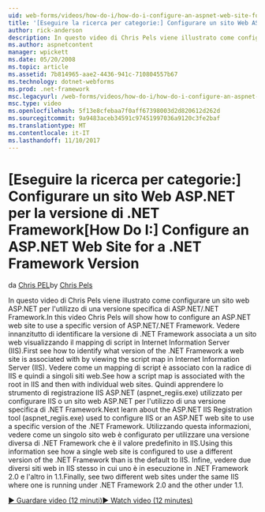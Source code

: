 ```yaml
---
uid: web-forms/videos/how-do-i/how-do-i-configure-an-aspnet-web-site-for-a-net-framework-version
title: '[Eseguire la ricerca per categorie:] Configurare un sito Web ASP.NET per la versione di .NET Framework | Documenti Microsoft'
author: rick-anderson
description: In questo video di Chris Pels viene illustrato come configurare un sito web ASP.NET per l'utilizzo di una versione specifica di ASP.NET/.NET Framework. Vedere innanzitutto come identificare quali v...
ms.author: aspnetcontent
manager: wpickett
ms.date: 05/20/2008
ms.topic: article
ms.assetid: 7b814965-aae2-4436-941c-710804557b67
ms.technology: dotnet-webforms
ms.prod: .net-framework
msc.legacyurl: /web-forms/videos/how-do-i/how-do-i-configure-an-aspnet-web-site-for-a-net-framework-version
msc.type: video
ms.openlocfilehash: 5f13e8cfebaa7f0aff67398003d2d820612d262d
ms.sourcegitcommit: 9a9483aceb34591c97451997036a9120c3fe2baf
ms.translationtype: MT
ms.contentlocale: it-IT
ms.lasthandoff: 11/10/2017
---
```

<a name="how-do-i-configure-an-aspnet-web-site-for-a-net-framework-version"></a><span data-ttu-id="d03af-104">[Eseguire la ricerca per categorie:] Configurare un sito Web ASP.NET per la versione di .NET Framework</span><span class="sxs-lookup"><span data-stu-id="d03af-104">[How Do I:] Configure an ASP.NET Web Site for a .NET Framework Version</span></span>
====================
<span data-ttu-id="d03af-105">da [Chris PEL](https://twitter.com/chrispels)</span><span class="sxs-lookup"><span data-stu-id="d03af-105">by [Chris Pels](https://twitter.com/chrispels)</span></span>

<span data-ttu-id="d03af-106">In questo video di Chris Pels viene illustrato come configurare un sito web ASP.NET per l'utilizzo di una versione specifica di ASP.NET/.NET Framework.</span><span class="sxs-lookup"><span data-stu-id="d03af-106">In this video Chris Pels will show how to configure an ASP.NET web site to use a specific version of ASP.NET/.NET Framework.</span></span> <span data-ttu-id="d03af-107">Vedere innanzitutto di identificare la versione di .NET Framework associata a un sito web visualizzando il mapping di script in Internet Information Server (IIS).</span><span class="sxs-lookup"><span data-stu-id="d03af-107">First see how to identify what version of the .NET Framework a web site is associated with by viewing the script map in Internet Information Server (IIS).</span></span> <span data-ttu-id="d03af-108">Vedere come un mapping di script è associato con la radice di IIS e quindi a singoli siti web.</span><span class="sxs-lookup"><span data-stu-id="d03af-108">See how a script map is associated with the root in IIS and then with individual web sites.</span></span> <span data-ttu-id="d03af-109">Quindi apprendere lo strumento di registrazione IIS ASP.NET (aspnet\_regiis.exe) utilizzato per configurare IIS o un sito web ASP.NET per l'utilizzo di una versione specifica di .NET Framework.</span><span class="sxs-lookup"><span data-stu-id="d03af-109">Next learn about the ASP.NET IIS Registration tool (aspnet\_regiis.exe) used to configure IIS or an ASP.NET web site to use a specific version of the .NET Framework.</span></span> <span data-ttu-id="d03af-110">Utilizzando questa informazioni, vedere come un singolo sito web è configurato per utilizzare una versione diversa di .NET Framework che è il valore predefinito in IIS.</span><span class="sxs-lookup"><span data-stu-id="d03af-110">Using this information see how a single web site is configured to use a different version of the .NET Framework than is the default to IIS.</span></span> <span data-ttu-id="d03af-111">Infine, vedere due diversi siti web in IIS stesso in cui uno è in esecuzione in .NET Framework 2.0 e l'altro in 1.1.</span><span class="sxs-lookup"><span data-stu-id="d03af-111">Finally, see two different web sites under the same IIS where one is running under .NET Framework 2.0 and the other under 1.1.</span></span>

[<span data-ttu-id="d03af-112">&#9654; Guardare video (12 minuti)</span><span class="sxs-lookup"><span data-stu-id="d03af-112">&#9654; Watch video (12 minutes)</span></span>](https://channel9.msdn.com/Blogs/ASP-NET-Site-Videos/how-do-i-configure-an-aspnet-web-site-for-a-net-framework-version)
